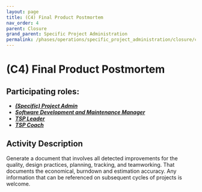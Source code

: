```yaml
---
layout: page
title: (C4) Final Product Postmortem
nav_order: 4
parent: Closure
grand_parent: Specific Project Administration
permalink: /phases/operations/specific_project_administration/closure/c4/
---
```


# (C4) Final Product Postmortem

## Participating roles:
* <a href="/roles/">_**(Specific) Project Admin**_</a>
* <a href="/roles/">_**Software Development and Maintenance Manager**_</a>
* <a href="/roles/">_**TSP Leader**_</a>
* <a href="/roles/">_**TSP Coach**_</a>

## Activity Description
Generate a document that involves all detected improvements for the quality, design practices, planning, tracking, and teamworking. That documents the economical, burndown and estimation accuracy. Any information that can be referenced on subsequent cycles of projects is welcome.